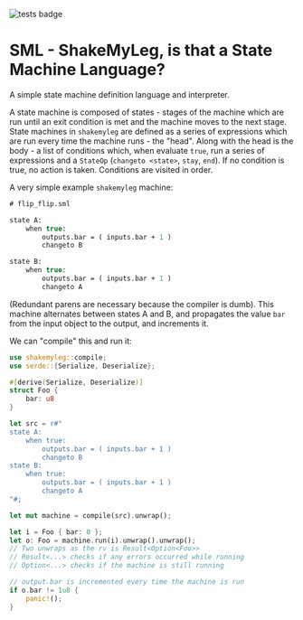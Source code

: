 ![tests badge](https://github.com/cbosoft/sml/actions/workflows/tests.yml/badge.svg)
# SML - ShakeMyLeg, is that a State Machine Language?

A simple state machine definition language and interpreter.

A state machine is composed of states - stages of the machine which are run until an exit condition is met and the machine moves to the next stage. State machines in `shakemyleg` are defined as a series of expressions which are run every time the machine runs - the "head". Along with the head is the body - a list of conditions which, when evaluate `true`, run a series of expressions and a `StateOp` (`changeto <state>`, `stay`, `end`). If no condition is true, no action is taken. Conditions are visited in order.

A very simple example `shakemyleg` machine:
```sml
# flip_flip.sml

state A:
    when true:
        outputs.bar = ( inputs.bar + 1 )
        changeto B

state B:
    when true:
        outputs.bar = ( inputs.bar + 1 )
        changeto A
```

(Redundant parens are necessary because the compiler is dumb). This machine alternates between states A and B, and propagates the value `bar` from the input object to the output, and increments it.

We can "compile" this and run it:
```rust
use shakemyleg::compile;
use serde::{Serialize, Deserialize};

#[derive(Serialize, Deserialize)]
struct Foo {
    bar: u8
}

let src = r#"
state A:
    when true:
        outputs.bar = ( inputs.bar + 1 )
        changeto B
state B:
    when true:
        outputs.bar = ( inputs.bar + 1 )
        changeto A
"#;

let mut machine = compile(src).unwrap();

let i = Foo { bar: 0 };
let o: Foo = machine.run(i).unwrap().unwrap();
// Two unwraps as the rv is Result<Option<Foo>>
// Result<...> checks if any errors occurred while running
// Option<...> checks if the machine is still running

// output.bar is incremented every time the machine is run
if o.bar != 1u8 {
    panic!();
}
```

